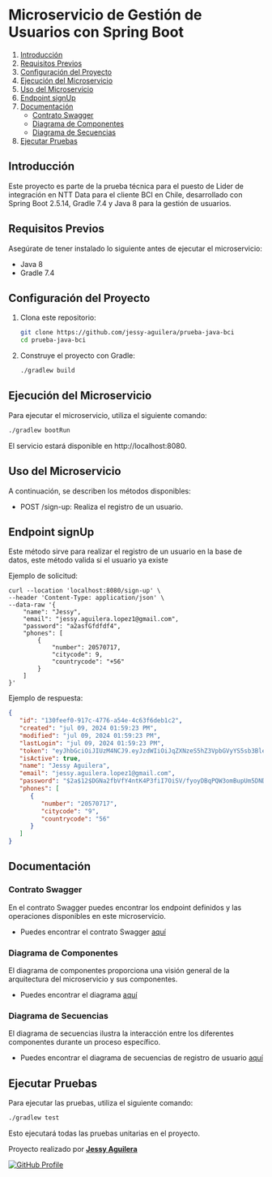 # Microservicio de Gestión de Usuarios con Spring Boot

1. [Introducción](#introducción)
2. [Requisitos Previos](#requisitos-previos)
3. [Configuración del Proyecto](#configuración-del-proyecto)
4. [Ejecución del Microservicio](#ejecución-del-microservicio)
5. [Uso del Microservicio](#uso-del-microservicio)
6. [Endpoint signUp](#endpoint-signup)
8. [Documentación](#documentación)
    - [Contrato Swagger](#contrato-swagger)
    - [Diagrama de Componentes](#diagrama-de-componentes)
    - [Diagrama de Secuencias](#diagrama-de-secuencias)
9. [Ejecutar Pruebas](#ejecutar-pruebas)

## Introducción

Este proyecto es parte de la prueba técnica para el puesto de Lider de integración en NTT Data para el cliente BCI en Chile, desarrollado con Spring Boot 2.5.14, Gradle 7.4 y Java 8 para la gestión de usuarios.

## Requisitos Previos

Asegúrate de tener instalado lo siguiente antes de ejecutar el microservicio:

- Java 8
- Gradle 7.4

## Configuración del Proyecto

1. Clona este repositorio:

    ```bash
    git clone https://github.com/jessy-aguilera/prueba-java-bci
    cd prueba-java-bci
    ```

2. Construye el proyecto con Gradle:

    ```bash
    ./gradlew build
    ```

## Ejecución del Microservicio

Para ejecutar el microservicio, utiliza el siguiente comando:

```bash
./gradlew bootRun
```
El servicio estará disponible en http://localhost:8080.

## Uso del Microservicio
A continuación, se describen los métodos disponibles:

- POST /sign-up: Realiza el registro de un usuario.

## Endpoint signUp
Este método sirve para realizar el registro de un usuario en la base de datos, este método valida si el usuario ya existe

Ejemplo de solicitud:

```shell
curl --location 'localhost:8080/sign-up' \
--header 'Content-Type: application/json' \
--data-raw '{
    "name": "Jessy",
    "email": "jessy.aguilera.lopez1@gmail.com",
    "password": "a2asfGfdfdf4",
    "phones": [
        {
            "number": 20570717,
            "citycode": 9,
            "countrycode": "+56"
        }
    ]
}'
```

Ejemplo de respuesta:
```json
{
   "id": "130feef0-917c-4776-a54e-4c63f6deb1c2",
   "created": "jul 09, 2024 01:59:23 PM",
   "modified": "jul 09, 2024 01:59:23 PM",
   "lastLogin": "jul 09, 2024 01:59:23 PM",
   "token": "eyJhbGciOiJIUzM4NCJ9.eyJzdWIiOiJqZXNzeS5hZ3VpbGVyYS5sb3BlejFAZ21haWwuY29tIiwiZXhwIjoxNzIwNjE5OTYzfQ.ZoiCdLpOdNqbHClLFttIe0QVDFpcd5cKsnf0sOGS-fW1MmYn4hj2KLQ9xNZ3kQY-",
   "isActive": true,
   "name": "Jessy Aguilera",
   "email": "jessy.aguilera.lopez1@gmail.com",
   "password": "$2a$12$DGNa2fbVfY4ntK4P3fiI7OiSV/fyoyDBqPQW3omBupUm5DNDs/Jty",
   "phones": [
      {
         "number": "20570717",
         "citycode": "9",
         "countrycode": "56"
      }
   ]
}
```

## Documentación
### Contrato Swagger
En el contrato Swagger puedes encontrar los endpoint definidos y las operaciones disponibles en este microservicio. 
- Puedes encontrar el contrato Swagger [aquí](https://github.com/jessy-aguilera/prueba-java-bci/blob/main/docs/swagger.yml) 

### Diagrama de Componentes
El diagrama de componentes proporciona una visión general de la arquitectura del microservicio y sus componentes. 
- Puedes encontrar el diagrama [aquí](https://github.com/jessy-aguilera/prueba-java-bci/blob/main/docs/diagrama-componentes.png)

### Diagrama de Secuencias
El diagrama de secuencias ilustra la interacción entre los diferentes componentes durante un proceso específico.
- Puedes encontrar el diagrama de secuencias de registro de usuario [aquí](https://github.com/jessy-aguilera/prueba-java-bci/blob/main/docs/diagrama-secuencia-registro.png)

## Ejecutar Pruebas
Para ejecutar las pruebas, utiliza el siguiente comando:

```bash
./gradlew test
```
Esto ejecutará todas las pruebas unitarias en el proyecto.

Proyecto realizado por [<u>__Jessy Aguilera__</u>](https://www.linkedin.com/in/jessyaguilera/)

[![GitHub Profile](https://img.shields.io/badge/GitHub-jessy-green?style=flat&logo=github)](https://github.com/jessy-aguilera)